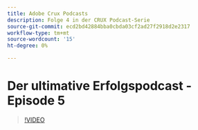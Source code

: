 ```yaml
---
title: Adobe Crux Podcasts
description: Folge 4 in der CRUX Podcast-Serie
source-git-commit: ecd2bd42884bba0cbda03cf2ad27f2918d2e2317
workflow-type: tm+mt
source-wordcount: '15'
ht-degree: 0%

---
```


# Der ultimative Erfolgspodcast - Episode 5

>[!VIDEO](https://video.tv.adobe.com/v/3428867?quality=12learn=on)
